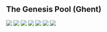 
## The Genesis Pool (Ghent)


![](img/lochristi_1_.jpg)
![](img/lochristi_2_.jpg)
![](img/lochristi_3.jpg)
![](img/lochristi_4.jpg)
![](img/lochristi_5_.jpg)
![](img/lochristi_6_.jpg)
![](img/lochristi_7.jpg)

<!-- [photos genesis pool](structure/images_threefold_genisispool_lochristi.html ':include :type=iframe width=100% height=550px frameBorder="0" scrolling="no" align="center"') -->


<!-- !!!gallery name:lochristi -->
